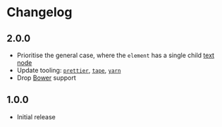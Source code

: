 # Changelog

## 2.0.0

- Prioritise the general case, where the `element` has a single child [text node](https://developer.mozilla.org/en-US/docs/Web/API/Text)
- Update tooling: [`prettier`](https://github.com/prettier/prettier), [`tape`](https://github.com/substack/tape), [`yarn`](https://github.com/yarnpkg/yarn)
- Drop [Bower](https://bower.io/) support

## 1.0.0

- Initial release
